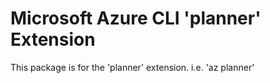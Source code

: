 Microsoft Azure CLI 'planner' Extension
==========================================

This package is for the 'planner' extension.
i.e. 'az planner'
